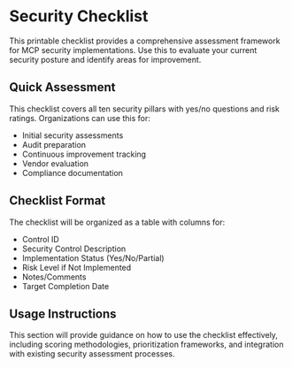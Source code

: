 # Security Checklist

This printable checklist provides a comprehensive assessment framework for MCP security implementations. Use this to evaluate your current security posture and identify areas for improvement.

## Quick Assessment

This checklist covers all ten security pillars with yes/no questions and risk ratings. Organizations can use this for:
- Initial security assessments
- Audit preparation
- Continuous improvement tracking
- Vendor evaluation
- Compliance documentation

## Checklist Format

The checklist will be organized as a table with columns for:
- Control ID
- Security Control Description
- Implementation Status (Yes/No/Partial)
- Risk Level if Not Implemented
- Notes/Comments
- Target Completion Date

## Usage Instructions

This section will provide guidance on how to use the checklist effectively, including scoring methodologies, prioritization frameworks, and integration with existing security assessment processes.
